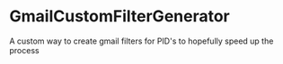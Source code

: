 # GmailCustomFilterGenerator
A custom way to create gmail filters for PID's to hopefully speed up the process
